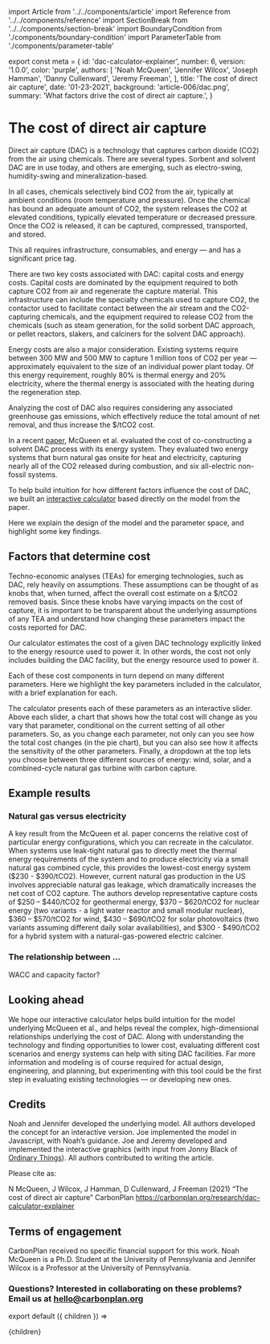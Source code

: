 import Article from '../../components/article'
import Reference from '../../components/reference'
import SectionBreak from '../../components/section-break'
import BoundaryCondition from './components/boundary-condition'
import ParameterTable from './components/parameter-table'

export const meta = {
  id: 'dac-calculator-explainer',
  number: 6,
  version: '1.0.0',
  color: 'purple',
  authors: [
    'Noah McQueen',
    'Jennifer Wilcox',
    'Joseph Hamman',
    'Danny Cullenward',
    'Jeremy Freeman',
  ],
  title: 'The cost of direct air capture',
  date: '01-23-2021',
  background: 'article-006/dac.png',
  summary: 'What factors drive the cost of direct air capture.',
}

# The cost of direct air capture

Direct air capture (DAC) is a technology that captures carbon dioxide (CO2) from the air using chemicals. There are several types. Sorbent and solvent DAC are in use today, and others are emerging, such as electro-swing, humidity-swing and mineralization-based.

In all cases, chemicals selectively bind CO2 from the air, typically at ambient conditions (room temperature and pressure). Once the chemical has bound an adequate amount of CO2, the system releases the CO2 at elevated conditions, typically elevated temperature or decreased pressure. Once the CO2 is released, it can be captured, compressed, transported, and stored.

This all requires infrastructure, consumables, and energy — and has a significant price tag.

There are two key costs associated with DAC: capital costs and energy costs. Capital costs are dominated by the equipment required to both capture CO2 from air and regenerate the capture material. This infrastructure can include the specialty chemicals used to capture CO2, the contactor used to facilitate contact between the air stream and the CO2-capturing chemicals, and the equipment required to release CO2 from the chemicals (such as steam generation, for the solid sorbent DAC approach, or pellet reactors, slakers, and calciners for the solvent DAC approach).

Energy costs are also a major consideration. Existing systems require between 300 MW and 500 MW to capture 1 million tons of CO2 per year — approximately equivalent to the size of an individual power plant today. Of this energy requirement, roughly 80% is thermal energy and 20% electricity, where the thermal energy is associated with the heating during the regeneration step.

Analyzing the cost of DAC also requires considering any associated greenhouse gas emissions, which effectively reduce the total amount of net removal, and thus increase the $/tCO2 cost.

In a recent [paper](https://www.frontiersin.org/articles/10.3389/fclim.2020.618644/abstract), McQueen et al. evaluated the cost of co-constructing a solvent DAC process with its energy system. They evaluated two energy systems that burn natural gas onsite for heat and electricity, capturing nearly all of the CO2 released during combustion, and six all-electric non-fossil systems.

To help build intuition for how different factors influence the cost of DAC, we built an [interactive calculator](https://carbonplan.org/research/dac-calculator) based directly on the model from the paper.

Here we explain the design of the model and the parameter space, and highlight some key findings.

## Factors that determine cost

Techno-economic analyses (TEAs) for emerging technologies, such as DAC, rely heavily on assumptions. These assumptions can be thought of as knobs that, when turned, affect the overall cost estimate on a $/tCO2 removed basis. Since these knobs have varying impacts on the cost of capture, it is important to be transparent about the underlying assumptions of any TEA and understand how changing these parameters impact the costs reported for DAC.

Our calculator estimates the cost of a given DAC technology explicitly linked to the energy resource used to power it. In other words, the cost not only includes building the DAC facility, but the energy resource used to power it.

<BoundaryCondition />

Each of these cost components in turn depend on many different parameters. Here we highlight the key parameters included in the calculator, with a brief explanation for each.

<ParameterTable />

The calculator presents each of these parameters as an interactive slider. Above each slider, a chart that shows how the total cost will change as you vary that parameter, conditional on the current setting of all other parameters. So, as you change each parameter, not only can you see how the total cost changes (in the pie chart), but you can also see how it affects the sensitivity of the other parameters. Finally, a dropdown at the top lets you choose between three different sources of energy: wind, solar, and a combined-cycle natural gas turbine with carbon capture.

## Example results

### Natural gas versus electricity

A key result from the McQueen et al. paper concerns the relative cost of particular energy configurations, which you can recreate in the calculator.
When systems use leak-tight natural gas to directly meet the thermal energy requirements of the system and to produce electricity via a small natural gas combined cycle, this provides the lowest-cost energy system ($230 - $390/tCO2). However, current natural gas production in the US involves appreciable natural gas leakage, which dramatically increases the net cost of CO2 capture. The authors develop representative capture costs of $250 – $440/tCO2 for geothermal energy, $370 – $620/tCO2 for nuclear energy (two variants - a light water reactor and small modular nuclear), $360 – $570/tCO2 for wind, $430 – $690/tCO2 for solar photovoltaics (two variants assuming different daily solar availabilities), and $300 - $490/tCO2 for a hybrid system with a natural-gas-powered electric calciner.

### The relationship between ...

WACC and capacity factor?

## Looking ahead

We hope our interactive calculator helps build intuition for the model underlying McQueen et al., and helps reveal the complex, high-dimensional relationships underlying the cost of DAC. Along with understanding the technology and finding opportunities to lower cost, evaluating different cost scenarios and energy systems can help with siting DAC facilities. Far more information and modeling is of course required for actual design, engineering, and planning, but experimenting with this tool could be the first step in evaluating existing technologies — or developing new ones.

<SectionBreak />

## Credits

Noah and Jennifer developed the underlying model. All authors developed the concept for an interactive version. Joe implemented the model in Javascript, with Noah’s guidance. Joe and Jeremy developed and implemented the interactive graphics (with input from Jonny Black of [Ordinary Things](https://ot.studio)). All authors contributed to writing the article.

Please cite as:

N McQueen, J Wilcox, J Hamman, D Cullenward, J Freeman (2021) “The cost of direct air capture” CarbonPlan https://carbonplan.org/research/dac-calculator-explainer

## Terms of engagement

CarbonPlan received no specific financial support for this work. Noah McQueen is a Ph.D. Student at the University of Pennsylvania and Jennifer Wilcox is a Professor at the University of Pennsylvania.

### Questions? Interested in collaborating on these problems? Email us at [hello@carbonplan.org](mailto:hello@carbonplan.org)

export default ({ children }) => <Article meta={meta}>{children}</Article>
